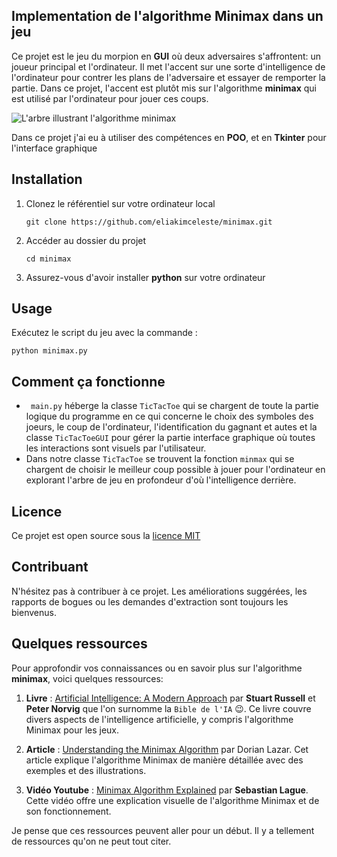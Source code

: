 ## Implementation de l'algorithme Minimax dans un jeu
Ce projet est le jeu du morpion  en __GUI__ où deux adversaires s'affrontent: un joueur principal et l'ordinateur. Il met l'accent sur une sorte d'intelligence de l'ordinateur pour contrer les plans de l'adversaire et essayer de remporter la partie. Dans ce projet, l'accent est plutôt mis sur l'algorithme __minimax__ qui est utilisé par l'ordinateur pour jouer ces coups.

![L'arbre illustrant l'algorithme minimax](https://cdn.educba.com/academy/wp-content/uploads/2020/03/Minimax-Algorithm.jpg)

Dans ce projet j'ai eu à utiliser des compétences en **POO**, et en **Tkinter** pour l'interface graphique
<!--├──
├──
├──-->
## Installation
1. Clonez le référentiel sur votre ordinateur local
   ```
   git clone https://github.com/eliakimceleste/minimax.git
   ```
2. Accéder au dossier du projet
	 ```
   cd minimax
   ```
3. Assurez-vous d'avoir installer __python__ sur votre ordinateur
## Usage
  
Exécutez le script du jeu avec la commande :
 ```
python minimax.py
 ```

## Comment ça fonctionne
- ``` main.py```  héberge la classe ```TicTacToe```  qui se chargent de toute la partie logique du programme en ce qui concerne le choix des symboles des joeurs, le coup de l'ordinateur, l'identification du gagnant et autes et la classe ```TicTacToeGUI```  pour gérer la partie interface graphique où toutes les interactions sont visuels par l'utilisateur.
- Dans notre classe  ```TicTacToe```  se trouvent la fonction  ```minmax```  qui se chargent de choisir le meilleur coup possible à jouer pour l'ordinateur en explorant l'arbre de jeu en profondeur d'où l'intelligence derrière.
## Licence
Ce projet est open source sous la [licence MIT](LICENSE)

## Contribuant
N'hésitez pas à contribuer à ce projet. Les améliorations suggérées, les rapports de bogues ou les demandes d'extraction sont toujours les bienvenus.

## Quelques ressources

Pour approfondir vos connaissances ou en savoir plus sur l'algorithme __minimax__, voici quelques ressources:
1. __Livre__ : [Artificial Intelligence: A Modern Approach](https://dl.ebooksworld.ir/books/Artificial.Intelligence.A.Modern.Approach.4th.Edition.Peter.Norvig.%20Stuart.Russell.Pearson.9780134610993.EBooksWorld.ir.pdf)  par __Stuart Russell__ et __Peter Norvig__ que l'on surnomme la ```Bible de l'IA```  :wink:.  Ce livre couvre divers aspects de l'intelligence artificielle, y compris l'algorithme Minimax pour les jeux.

2. __Article__ : [Understanding the Minimax Algorithm](https://medium.com/towards-data-science/understanding-the-minimax-algorithm-726582e4f2c6) par Dorian Lazar. Cet article explique l'algorithme Minimax de manière détaillée avec des exemples et des illustrations.

3. __Vidéo Youtube__ : [Minimax Algorithm Explained](https://www.youtube.com/watch?v=l-hh51ncgDI&t=54s) par __Sebastian Lague__. Cette vidéo offre une explication visuelle de l'algorithme Minimax et de son fonctionnement.

Je pense que ces ressources peuvent aller pour un début. Il y a tellement de ressources qu'on ne peut tout citer.


